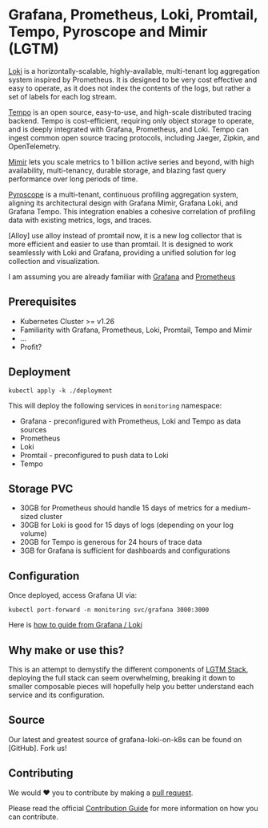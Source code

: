 # Grafana, Prometheus, Loki, Promtail, Tempo, Pyroscope and Mimir (LGTM)

[Loki](https://grafana.com/oss/loki/) is a horizontally-scalable, highly-available, multi-tenant log aggregation system inspired by Prometheus. It is designed to be very cost effective and easy to operate, as it does not index the contents of the logs, but rather a set of labels for each log stream.

[Tempo](https://grafana.com/oss/tempo/) is an open source, easy-to-use, and high-scale distributed tracing backend. Tempo is cost-efficient, requiring only object storage to operate, and is deeply integrated with Grafana, Prometheus, and Loki. Tempo can ingest common open source tracing protocols, including Jaeger, Zipkin, and OpenTelemetry.

[Mimir](https://grafana.com/oss/mimir/) lets you scale metrics to 1 billion active series and beyond, with high availability, multi-tenancy, durable storage, and blazing fast query performance over long periods of time.

[Pyroscope](https://grafana.com/docs/pyroscope/latest/) is a multi-tenant, continuous profiling aggregation system, aligning its architectural design with Grafana Mimir, Grafana Loki, and Grafana Tempo. This integration enables a cohesive correlation of profiling data with existing metrics, logs, and traces.

[Alloy] use alloy instead of promtail now, it is a new log collector that is more efficient and easier to use than promtail. It is designed to work seamlessly with Loki and Grafana, providing a unified solution for log collection and visualization.

I am assuming you are already familiar with [Grafana](https://grafana.com/oss/grafana/) and [Prometheus](https://prometheus.io/docs/prometheus/latest/getting_started/)

## Prerequisites
- Kubernetes Cluster >= v1.26
- Familiarity with Grafana, Prometheus, Loki, Promtail, Tempo and Mimir
- ...
- Profit?

## Deployment

```shell
kubectl apply -k ./deployment
```

This will deploy the following services in `monitoring` namespace:

- Grafana - preconfigured with Prometheus, Loki and Tempo as data sources
- Prometheus
- Loki
- Promtail - preconfigured to push data to Loki
- Tempo

## Storage PVC
- 30GB for Prometheus should handle 15 days of metrics for a medium-sized cluster
- 30GB for Loki is good for 15 days of logs (depending on your log volume)
- 20GB for Tempo is generous for 24 hours of trace data
- 3GB for Grafana is sufficient for dashboards and configurations

## Configuration

Once deployed, access Grafana UI via:

```shell
kubectl port-forward -n monitoring svc/grafana 3000:3000
```

Here is [how to guide from Grafana / Loki](https://grafana.com/docs/loki/latest/)

## Why make or use this?

This is an attempt to demystify the different components of [LGTM Stack](https://github.com/grafana/helm-charts/tree/main/charts), deploying the full stack can seem overwhelming, breaking it down to smaller composable pieces will hopefully help you better understand each service and its configuration.

## Source

Our latest and greatest source of grafana-loki-on-k8s can be found on [GitHub]. Fork us!

## Contributing

We would :heart: you to contribute by making a [pull request](https://github.com/saidsef/grafana-loki-on-k8s/pulls).

Please read the official [Contribution Guide](./CONTRIBUTING.md) for more information on how you can contribute.
